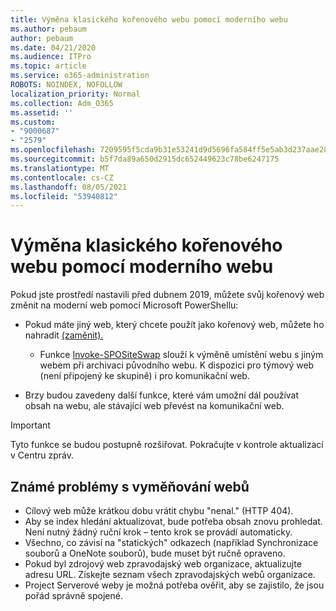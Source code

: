 ```yaml
---
title: Výměna klasického kořenového webu pomocí moderního webu
ms.author: pebaum
author: pebaum
ms.date: 04/21/2020
ms.audience: ITPro
ms.topic: article
ms.service: o365-administration
ROBOTS: NOINDEX, NOFOLLOW
localization_priority: Normal
ms.collection: Adm_O365
ms.assetid: ''
ms.custom:
- "9000687"
- "2579"
ms.openlocfilehash: 7209595f5cda9b31e53241d9d5696fa584ff5e5ab3d237aae28542bf7aec9398
ms.sourcegitcommit: b5f7da89a650d2915dc652449623c78be6247175
ms.translationtype: MT
ms.contentlocale: cs-CZ
ms.lasthandoff: 08/05/2021
ms.locfileid: "53940812"
---
```

# <a name="swap-your-classic-root-site-with-a-modern-site"></a>Výměna klasického kořenového webu pomocí moderního webu

Pokud jste prostředí nastavili před dubnem 2019, můžete svůj kořenový web změnit na moderní web pomocí Microsoft PowerShellu:

- Pokud máte jiný web, který chcete použít jako kořenový web, můžete ho nahradit [(zaměnit).](https://docs.microsoft.com/sharepoint/modern-root-site) 
    - Funkce [Invoke-SPOSiteSwap](https://docs.microsoft.com/powershell/module/sharepoint-online/invoke-spositeswap?view=sharepoint-ps) slouží k výměně umístění webu s jiným webem při archivaci původního webu. K dispozici pro týmový web (není připojený ke skupině) i pro komunikační web. 

- Brzy budou zavedeny další funkce, které vám umožní dál používat obsah na webu, ale stávající web převést na komunikační web. 
>[!Important]
>Tyto funkce se budou postupně rozšiřovat. Pokračujte v kontrole aktualizací v Centru zpráv. 

## <a name="known-issues-with-swapping-sites"></a>Známé problémy s vyměňování webů

- Cílový web může krátkou dobu vrátit chybu "nenal." (HTTP 404).
- Aby se index hledání aktualizovat, bude potřeba obsah znovu prohledat. Není nutný žádný ruční krok – tento krok se provádí automaticky.
- Všechno, co závisí na "statických" odkazech (například Synchronizace souborů a OneNote souborů), bude muset být ručně opraveno.
- Pokud byl zdrojový web zpravodajský web organizace, aktualizujte adresu URL. Získejte seznam všech zpravodajských webů organizace.
- Project Serverové weby je možná potřeba ověřit, aby se zajistilo, že jsou pořád správně spojené.
